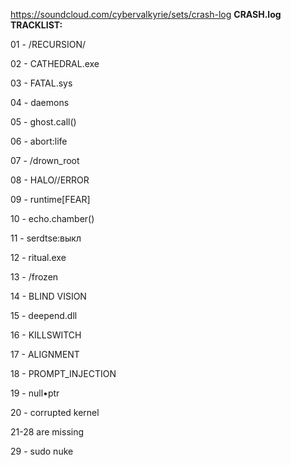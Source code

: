 https://soundcloud.com/cybervalkyrie/sets/crash-log
**CRASH.log TRACKLIST:**

01 - /RECURSION/

02 - CATHEDRAL.exe

03 - FATAL.sys

04 - daemons

05 - ghost.call()

06 - abort:life

07 - /drown_root

08 - HALO//ERROR

09 - runtime[FEAR]

10 - echo.chamber()

11 - serdtse:выкл

12 - ritual.exe

13 - /frozen

14 - BLIND VISION

15 - deepend.dll

16 - KILLSWITCH

17 - ALIGNMENT

18 - PROMPT_INJECTION

19 - null•ptr

20 - corrupted kernel

21-28 are missing

29 - sudo nuke
